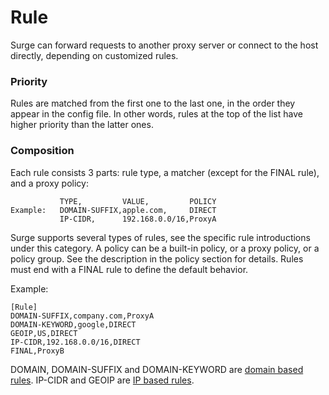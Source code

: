 Rule
====

Surge can forward requests to another proxy server or connect to the host directly, depending on customized rules.

### Priority

Rules are matched from the first one to the last one, in the order they appear in the config file. In other words, rules at the top of the list have higher priority than the latter ones.

### Composition

Each rule consists 3 parts: rule type, a matcher (except for the FINAL rule), and a proxy policy:

```
           TYPE,         VALUE,         POLICY
Example:   DOMAIN-SUFFIX,apple.com,     DIRECT
           IP-CIDR,      192.168.0.0/16,ProxyA
```

Surge supports several types of rules, see the specific rule introductions under this category. A policy can be a built-in policy, or a proxy policy, or a policy group. See the description in the policy section for details. Rules must end with a FINAL rule to define the default behavior.

Example:

```
[Rule]
DOMAIN-SUFFIX,company.com,ProxyA
DOMAIN-KEYWORD,google,DIRECT
GEOIP,US,DIRECT
IP-CIDR,192.168.0.0/16,DIRECT
FINAL,ProxyB
```

DOMAIN, DOMAIN-SUFFIX and DOMAIN-KEYWORD are [domain based rules](rule/domain-based.html). IP-CIDR and GEOIP are [IP based rules](rule/ip-based.html).